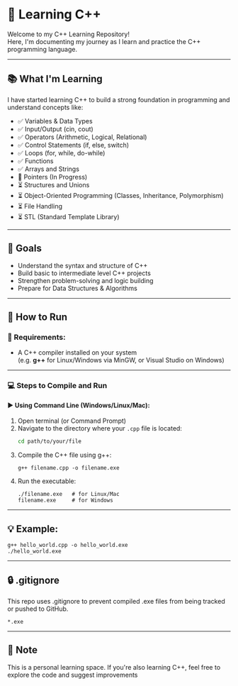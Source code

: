 # 🚀 Learning C++

Welcome to my C++ Learning Repository!  
Here, I'm documenting my journey as I learn and practice the C++ programming language.

---

## 📚 What I'm Learning

I have started learning C++ to build a strong foundation in programming and understand concepts like:

- ✅ Variables & Data Types  
- ✅ Input/Output (cin, cout)  
- ✅ Operators (Arithmetic, Logical, Relational)  
- ✅ Control Statements (if, else, switch)  
- ✅ Loops (for, while, do-while)  
- ✅ Functions  
- ✅ Arrays and Strings  
- 🔄 Pointers (In Progress)  
- ⏳ Structures and Unions  
- ⏳ Object-Oriented Programming (Classes, Inheritance, Polymorphism)  
- ⏳ File Handling  
- ⏳ STL (Standard Template Library)

---

## 🧠 Goals

- Understand the syntax and structure of C++
- Build basic to intermediate level C++ projects
- Strengthen problem-solving and logic building
- Prepare for Data Structures & Algorithms

---

## 🔧 How to Run

### 📌 Requirements:
- A C++ compiler installed on your system  
  (e.g. **g++** for Linux/Windows via MinGW, or Visual Studio on Windows)

---

### 💻 Steps to Compile and Run

#### ▶️ Using Command Line (Windows/Linux/Mac):
1. Open terminal (or Command Prompt)
2. Navigate to the directory where your `.cpp` file is located:
   ```bash
   cd path/to/your/file
   ```
3. Compile the C++ file using g++:
   ```
   g++ filename.cpp -o filename.exe
   ```
4. Run the executable:
   ```
   ./filename.exe   # for Linux/Mac
   filename.exe     # for Windows
   ```
   
---

## 💡 Example:
```
g++ hello_world.cpp -o hello_world.exe
./hello_world.exe
```
---

## 🔒 .gitignore
This repo uses .gitignore to prevent compiled .exe files from being tracked or pushed to GitHub.
```
*.exe
```

---

## 📌 Note
This is a personal learning space. If you're also learning C++, feel free to explore the code and suggest improvements



